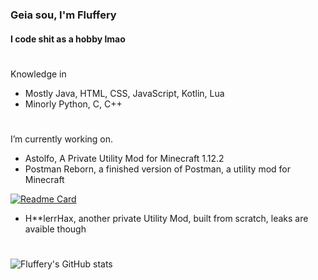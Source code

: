 ### Geia sou, I'm Fluffery
#### I code shit as a hobby lmao

#

Knowledge in
- Mostly Java, HTML, CSS, JavaScript, Kotlin, Lua
- Minorly Python, C, C++

#

I’m currently working on.
- Astolfo, A Private Utility Mod for Minecraft 1.12.2 
- Postman Reborn, a finished version of Postman, a utility mod for Minecraft 


[![Readme Card](https://github-readme-stats.vercel.app/api/pin/?username=drfluffery&theme=tokyonight&repo=postman-reborn)](https://github.com/anuraghazra/github-readme-stats)

- H**lerrHax, another private Utility Mod, built from scratch, leaks are avaible though

#

![Fluffery's GitHub stats](https://github-readme-stats.vercel.app/api?username=drfluffery&theme=tokyonight&count_private=true&show_icons=true)

